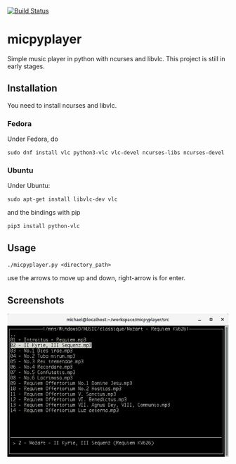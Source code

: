 [![Build Status](https://travis-ci.org/antismap/micpyplayer.svg?branch=master)](https://travis-ci.org/antismap/micpyplayer)

# micpyplayer
Simple music player in python with ncurses and libvlc. This project is still in early stages.

## Installation 

You need to install ncurses and libvlc. 

### Fedora 

Under Fedora, do

    sudo dnf install vlc python3-vlc vlc-devel ncurses-libs ncurses-devel

### Ubuntu

Under Ubuntu:

    sudo apt-get install libvlc-dev vlc

and the bindings with pip 

    pip3 install python-vlc


## Usage
    ./micpyplayer.py <directory_path>
use the arrows to move up and down, right-arrow is for enter.

## Screenshots

![alt text](https://github.com/antismap/micpyplayer/blob/master/screenshots/screen1.jpg?raw=true)
